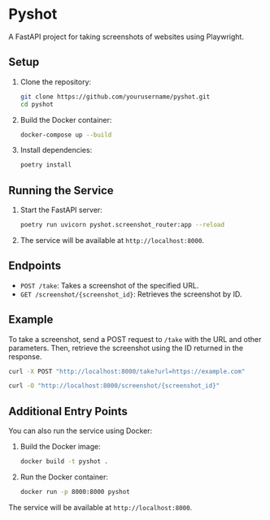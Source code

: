 # Pyshot

A FastAPI project for taking screenshots of websites using Playwright.

## Setup

1. Clone the repository:
    ```sh
    git clone https://github.com/yourusername/pyshot.git
    cd pyshot
    ```

2. Build the Docker container:
    ```sh
    docker-compose up --build
    ```

3. Install dependencies:
    ```sh
    poetry install
    ```

## Running the Service

1. Start the FastAPI server:
    ```sh
    poetry run uvicorn pyshot.screenshot_router:app --reload
    ```

2. The service will be available at `http://localhost:8000`.

## Endpoints

- `POST /take`: Takes a screenshot of the specified URL.
- `GET /screenshot/{screenshot_id}`: Retrieves the screenshot by ID.

## Example

To take a screenshot, send a POST request to `/take` with the URL and other parameters. Then, retrieve the screenshot using the ID returned in the response.

```sh
curl -X POST "http://localhost:8000/take?url=https://example.com"
```

```sh
curl -O "http://localhost:8000/screenshot/{screenshot_id}"
```

## Additional Entry Points

You can also run the service using Docker:

1. Build the Docker image:
    ```sh
    docker build -t pyshot .
    ```

2. Run the Docker container:
    ```sh
    docker run -p 8000:8000 pyshot
    ```

The service will be available at `http://localhost:8000`.